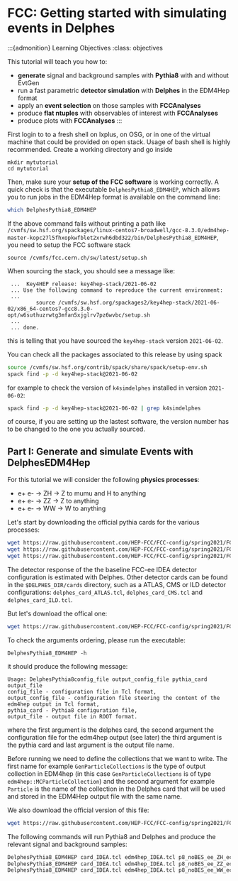 
# FCC: Getting started with simulating events in Delphes

:::{admonition} Learning Objectives
:class: objectives

This tutorial will teach you how to:

-   **generate** signal and background samples with **Pythia8** with and without EvtGen
-   run a fast parametric **detector simulation** with **Delphes** in the EDM4Hep format
-   apply an **event selection** on those samples with **FCCAnalyses**
-   produce **flat ntuples** with observables of interest with **FCCAnalyses**
-   produce plots with **FCCAnalyses**
:::

First login to to a fresh shell on lxplus, on OSG, or in one of the virtual machine that could be provided on open stack. Usage of bash shell is highly recommended. Create a working directory and go inside

```
mkdir mytutorial
cd mytutorial
```

Then, make sure your **setup of the FCC software** is working correctly. A quick check is that the executable `DelphesPythia8_EDM4HEP`, which allows you to run jobs in the EDM4Hep format is available on the command line:


```bash
which DelphesPythia8_EDM4HEP
```

If the above command fails without printing a path like `/cvmfs/sw.hsf.org/spackages/linux-centos7-broadwell/gcc-8.3.0/edm4hep-master-kopc27l5fhxopkwfblet2xrwh6dbd322/bin/DelphesPythia8_EDM4HEP`, you need to setup the FCC software stack 

```
source /cvmfs/fcc.cern.ch/sw/latest/setup.sh
```

When sourcing the stack, you should see a message like:

```
 ...  Key4HEP release: key4hep-stack/2021-06-02
 ... Use the following command to reproduce the current environment: 
 ... 
         source /cvmfs/sw.hsf.org/spackages2/key4hep-stack/2021-06-02/x86_64-centos7-gcc8.3.0-opt/w6suthuzrwtg3mfan5xjglrv7pz6wvbc/setup.sh
 ... 
 ... done. 
```

this is telling that you have sourced the `key4hep-stack` version `2021-06-02`.

You can check all the packages associated to this release by using spack

```bash
source /cvmfs/sw.hsf.org/contrib/spack/share/spack/setup-env.sh 
spack find -p -d key4hep-stack@2021-06-02
```

for example to check the version of `k4simdelphes` installed in  version `2021-06-02`:

```bash
spack find -p -d key4hep-stack@2021-06-02 | grep k4simdelphes
```

of course, if you are setting up the lastest software, the version number has to be changed to the one you actually sourced.


## Part I: Generate and simulate Events with DelphesEDM4Hep

For this tutorial we will consider the following **physics processes**:

-   e+ e- -> ZH -> Z to mumu and H to anything
-   e+ e- -> ZZ -> Z to anything
-   e+ e- -> WW -> W to anything


Let's start by downloading the official pythia cards for the various processes:

```bash
wget https://raw.githubusercontent.com/HEP-FCC/FCC-config/spring2021/FCCee/Generator/Pythia8/p8_noBES_ee_ZH_ecm240.cmd
wget https://raw.githubusercontent.com/HEP-FCC/FCC-config/spring2021/FCCee/Generator/Pythia8/p8_noBES_ee_ZZ_ecm240.cmd
wget https://raw.githubusercontent.com/HEP-FCC/FCC-config/spring2021/FCCee/Generator/Pythia8/p8_noBES_ee_WW_ecm240.cmd
```


The detector response of the the baseline FCC-ee IDEA detector configuration is estimated with Delphes.
Other detector cards can be found in the `$DELPHES_DIR/cards` directory, such as a ATLAS, CMS or ILD detector configurations:
`delphes_card_ATLAS.tcl`, `delphes_card_CMS.tcl` and `delphes_card_ILD.tcl`. 

But let's download the offical one:

```bash
wget https://raw.githubusercontent.com/HEP-FCC/FCC-config/spring2021/FCCee/Delphes/card_IDEA.tcl
```

To check the arguments ordering, please run the executable:

```
DelphesPythia8_EDM4HEP -h
```

it should produce the following message:

```
Usage: DelphesPythia8config_file output_config_file pythia_card output_file
config_file - configuration file in Tcl format,
output_config_file - configuration file steering the content of the edm4hep output in Tcl format,
pythia_card - Pythia8 configuration file,
output_file - output file in ROOT format.
```

where the first argument is the delphes card, the second argument the configuration file for the edm4hep output (see later) the third argument is the pythia card and last argument is the output file name.

Before running we need to define the collections that we want to write. The first name for example `GenParticleCollections` is the type of output collection in EDM4hep (in this case `GenParticleCollections` is of type `edm4hep::MCParticleCollection`) and the second argument for example `Particle` is the name of the collection in the Delphes card that will be used and stored in the EDM4Hep output file with the same name.


We also download the official version of this file:

```bash
wget https://raw.githubusercontent.com/HEP-FCC/FCC-config/spring2021/FCCee/Delphes/edm4hep_IDEA.tcl
```

The following commands will run Pythia8 and Delphes and produce the relevant signal and background samples:


```bash
DelphesPythia8_EDM4HEP card_IDEA.tcl edm4hep_IDEA.tcl p8_noBES_ee_ZH_ecm240.cmd p8_ee_ZH_ecm240_edm4hep.root
DelphesPythia8_EDM4HEP card_IDEA.tcl edm4hep_IDEA.tcl p8_noBES_ee_ZZ_ecm240.cmd p8_ee_ZZ_ecm240_edm4hep.root
DelphesPythia8_EDM4HEP card_IDEA.tcl edm4hep_IDEA.tcl p8_noBES_ee_WW_ecm240.cmd p8_ee_WW_ecm240_edm4hep.root
```
